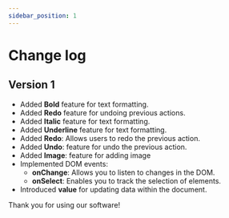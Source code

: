 ```yaml
---
sidebar_position: 1
---
```


# Change log

## Version 1
- Added **Bold** feature for text formatting.
- Added **Redo** feature for undoing previous actions.
- Added **Italic** feature for text formatting.
- Added **Underline** feature for text formatting.
- Added **Redo**: Allows users to redo the previous action.
- Added **Undo**: feature for undo the previous action.
- Added **Image**: feature for adding image
- Implemented DOM events:
  - **onChange**: Allows you to listen to changes in the DOM.
  - **onSelect**: Enables you to track the selection of elements.
- Introduced **value** for updating data within the document.

Thank you for using our software!
